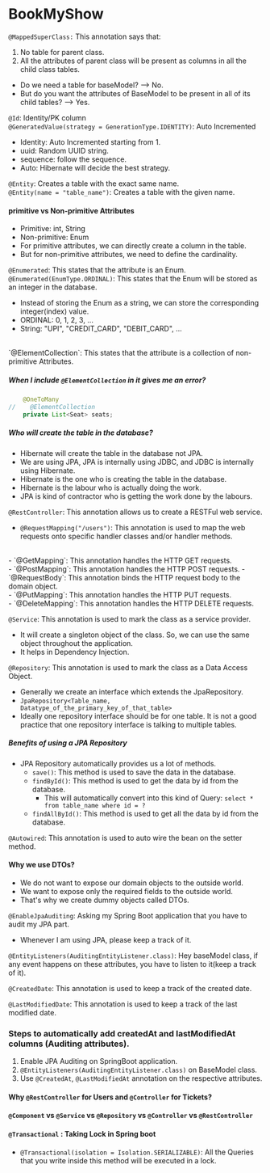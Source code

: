 # BookMyShow

`@MappedSuperClass:` This annotation says that:
1. No table for parent class.
2. All the attributes of parent class will be present as columns in all the child class tables.

- Do we need a table for baseModel? --> No.
- But do you want the attributes of BaseModel to be present in all of its child tables? --> Yes.

`@Id`: Identity/PK column
<br>
`@GeneratedValue(strategy = GenerationType.IDENTITY)`: Auto Incremented
- Identity: Auto Incremented starting from 1.
- uuid: Random UUID string.
- sequence: follow the sequence.
- Auto: Hibernate will decide the best strategy.

`@Entity`: Creates a table with the exact same name.
<br>
`@Entity(name = "table_name")`: Creates a table with the given name.

#### primitive vs Non-primitive Attributes
- Primitive: int, String
- Non-primitive: Enum
- For primitive attributes, we can directly create a column in the table.
- But for non-primitive attributes, we need to define the cardinality.

`@Enumerated`: This states that the attribute is an Enum.
<br>
`@Enumerated(EnumType.ORDINAL)`: This states that the Enum will be stored as an integer in the database.
- Instead of storing the Enum as a string, we can store the corresponding integer(index) value.
- ORDINAL: 0, 1, 2, 3, ...
- String: "UPI", "CREDIT_CARD", "DEBIT_CARD", ...
<br>
`@ElementCollection`: This states that the attribute is a collection of non-primitive Attributes.

##### When I include `@ElementCollection` in it gives me an error?
```java
    @OneToMany
//    @ElementCollection
    private List<Seat> seats;
```

##### Who will create the table in the database?
- Hibernate will create the table in the database not JPA.
- We are using JPA, JPA is internally using JDBC, and JDBC is internally using Hibernate.
- Hibernate is the one who is creating the table in the database.
- Hibernate is the labour who is actually doing the work.
- JPA is kind of contractor who is getting the work done by the labours.

`@RestController`: This annotation allows us to create a RESTFul web service.
<br>
- `@RequestMapping("/users")`: This annotation is used to map the web requests onto specific handler classes and/or handler methods.
<br>
- `@GetMapping`: This annotation handles the HTTP GET requests.
<br>
- `@PostMapping`: This annotation handles the HTTP POST requests.
  - `@RequestBody`: This annotation binds the HTTP request body to the domain object.
  <br>
- `@PutMapping`: This annotation handles the HTTP PUT requests.
<br>
- `@DeleteMapping`: This annotation handles the HTTP DELETE requests.

`@Service`: This annotation is used to mark the class as a service provider.
- It will create a singleton object of the class. So, we can use the same object throughout the application.
- It helps in Dependency Injection.

`@Repository`: This annotation is used to mark the class as a Data Access Object.
- Generally we create an interface which extends  the JpaRepository.
- `JpaRepository<Table_name, Datatype_of_the_primary_key_of_that_table>`
- Ideally one repository interface should be for one table. It is not a good practice that one repository interface is talking to multiple tables.

##### Benefits of using a JPA Repository
- JPA Repository automatically provides us a lot of methods.
  - `save()`: This method is used to save the data in the database.
  - `findById()`: This method is used to get the data by id from the database.
      - This will automatically convert into this kind of Query: `select * from table_name where id = ?`
  - `findAllById()`: This method is used to get all the data by id from the database.

`@Autowired`: This annotation is used to auto wire the bean on the setter method.

#### Why we use DTOs?
- We do not want to expose our domain objects to the outside world.
- We want to expose only the required fields to the outside world.
- That's why we create dummy objects called DTOs.

`@EnableJpaAuditing`: Asking my Spring Boot application that you have to audit my JPA part.
- Whenever I am using JPA, please keep a track of it.

`@EntityListeners(AuditingEntityListener.class)`: Hey baseModel class, if any event happens on these attributes, you have to listen to it(keep a track of it).

`@CreatedDate`: This annotation is used to keep a track of the created date.

`@LastModifiedDate`: This annotation is used to keep a track of the last modified date.

### Steps to automatically add createdAt and lastModifiedAt columns (Auditing attributes).
1. Enable JPA Auditing on SpringBoot application.
2. `@EntityListeners(AuditingEntityListener.class)` on BaseModel class.
3. Use `@CreatedAt`, `@LastModifiedAt` annotation on the respective attributes.

#### Why `@RestController` for Users and `@Controller` for Tickets?
#### `@Component` vs `@Service` vs `@Repository` vs `@Controller` vs `@RestController`
#### `@Transactional` : Taking Lock in Spring boot

- `@Transactional(isolation = Isolation.SERIALIZABLE)`: All the Queries that you write inside this method will be executed in a lock.